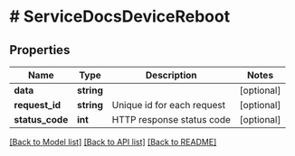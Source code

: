 # # ServiceDocsDeviceReboot

## Properties

Name | Type | Description | Notes
------------ | ------------- | ------------- | -------------
**data** | **string** |  | [optional]
**request_id** | **string** | Unique id for each request | [optional]
**status_code** | **int** | HTTP response status code | [optional]

[[Back to Model list]](../../README.md#models) [[Back to API list]](../../README.md#endpoints) [[Back to README]](../../README.md)
